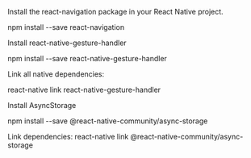 Install the react-navigation package in your React Native project.

npm install --save react-navigation

Install react-native-gesture-handler

npm install --save react-native-gesture-handler

Link all native dependencies:

react-native link react-native-gesture-handler

Install AsyncStorage

npm install --save @react-native-community/async-storage

Link  dependencies:
react-native link @react-native-community/async-storage